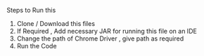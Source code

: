
Steps to Run this
 
1. Clone / Download this files 
2. If Required , Add necessary JAR for running this file on an IDE 
3. Change the path of Chrome Driver , give path as required 
4. Run the Code 
